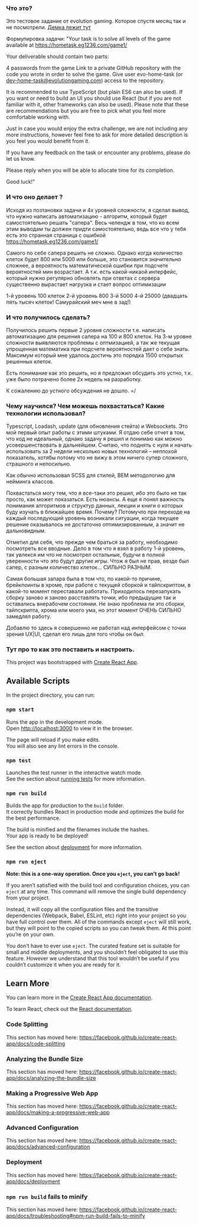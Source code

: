 ### Что это?
Это тестовое задание от evolution gaming. Которое спустя месяц так и не посмотрели. 
[Демка лежит тут](https://maliyshock.github.io/minesweeper/)

Формулировка задачи: "Your task is to solve all levels of the game available at https://hometask.eg1236.com/game1/

Your deliverable should contain two parts:

4 passwords from the game
Link to a private GitHub repository with the code you wrote in order to solve the game. Give user evo-home-task (or dev-home-task@evolutiongaming.com) access to the repository. 

It is recommended to use TypeScript (but plain ES6 can also be used). If you want or need to build an UI you should use React (but if you are not familiar with it, other frameworks can also be used). Please note that these are recommendations but you are free to pick what you feel more comfortable working with. 

Just in case you would enjoy the extra challenge, we are not including any more instructions, however feel free to ask for more detailed description is you feel you would benefit from it.

If you have any feedback on the task or encounter any problems, please do let us know.

Please reply when you will be able to allocate time for its completion.

Good luck!"

### И что оно делает ?
Исходя из позтановки задачи и 4х уровней сложности, я сделал вывод, что нужно написать автоматизацию - алгоритм, который будет самостоятельно решать "сапера".
Весь челендж в том, что ко всем этим выводам ты должен придти самостоятельно, ведь все что у тебя есть это странная страница с ошибкой https://hometask.eg1236.com/game1/

Самого по себе сапера решить не сложно. Однако когда количество клеток будет 800 или 5000 или больше, это становится значительно сложнее, а вероятность математической ошибки при подсчете вероятностей мин возрастает. А т.к. есть какой-никаой интерфейс, который нужно регулярно обновлять при ответах с сервера существенно вырастает нагрузка и стает вопрос оптимизации

1-й уровень 100 клеток
2-й уровень 800
3-й 5000
4-й 25000 (двадцать пять тысяч клеток! Самурайский меч мне в зад!)

### И что получилось сделать?
Получилось решить первые 2 уровня сложности т.е. написать автоматизацию для решения сапера на 100 и 800 клеток. На 3-м уровне сложности выявляются проблемы с оптмизацией, а так же текущая упрощенная математика при подсчете вероятностей дает о себе знать. Максимум который мне удалось достичь это порядка 1500 открытых решенных клеток.

Есть понимание как это решить, но я предложил обсудить это устно, т.к. уже было потрачено более 2х недель на разработку. 

К сожалению до устного обсуждения не дошло. =/

### Чему научился? Чем можешь похвастаться? Какие технологии использовал?
Typescript, Loadash, update (для обновления стейта) и Websockets. Это мой первый опыт работы с этими штуками. Я отдаю себе отчет в том, что код не идеальный, однако задачу я решил и понимаю как можно усовершенствовать в дальнейшем.
Считаю, что поднять с нуля и начать использовать за 2 недели несколько новых технологий – неплохой показатель, хотябы потому что не вижу в этом ничего супер сложного, страшного и непосильно.

Как обычно использовал SCSS для стилей, BEM методологию для нейминга классов.

Похвастаться могу тем, что я все-таки это решил, ибо это было не так просто, как может показаться. Есть нюансы. А еще я понял важность понимания алгоритмов и структур данных, лекции и книги о которых буду изучать в ближайшее время. Почему? Потомучто при переходе на каждый последующий уровень возникали ситуации, когда текущее решение оказывалось не достаточно оптимизированным, а значит не дальновидным.

Отметил для себя, что прежде чем браться за работу, необходимо посмотреть все вводные. Дело в том что я взял в работу 1-й уровень, так увлекся им что не посмотрел остальные, будучи в полной уверенности что это будут другие игры. Чтож я был не прав, везде был сапер, с разным количество клеток... СИЛЬНО РАЗНЫМ. 

Самая большая запара была в том что, по какой-то причине, брейкпоинты в хроме, при работе с текущей сборкой и тайпскриптом, в какой-то момент переставали работать. Приходилось перезапукать сборку заново и заново расставлять точки, ибо предыдущие так и оставались внерабочем состоянии. Не знаю проблема ли это сборки, тайпскрипта, хрома или моего ума, но этот момент ОЧЕНЬ СИЛЬНО замедлял работу.

Добавлю то здесь я совершенно не работал над интерфейсом с точки зрения UX|UI, сделал его лишь для того чтобы он был.

### Тут про то как это поставить и настроить.
This project was bootstrapped with [Create React App](https://github.com/facebook/create-react-app).

## Available Scripts

In the project directory, you can run:

### `npm start`

Runs the app in the development mode.<br>
Open [http://localhost:3000](http://localhost:3000) to view it in the browser.

The page will reload if you make edits.<br>
You will also see any lint errors in the console.

### `npm test`

Launches the test runner in the interactive watch mode.<br>
See the section about [running tests](https://facebook.github.io/create-react-app/docs/running-tests) for more information.

### `npm run build`

Builds the app for production to the `build` folder.<br>
It correctly bundles React in production mode and optimizes the build for the best performance.

The build is minified and the filenames include the hashes.<br>
Your app is ready to be deployed!

See the section about [deployment](https://facebook.github.io/create-react-app/docs/deployment) for more information.

### `npm run eject`

**Note: this is a one-way operation. Once you `eject`, you can’t go back!**

If you aren’t satisfied with the build tool and configuration choices, you can `eject` at any time. This command will remove the single build dependency from your project.

Instead, it will copy all the configuration files and the transitive dependencies (Webpack, Babel, ESLint, etc) right into your project so you have full control over them. All of the commands except `eject` will still work, but they will point to the copied scripts so you can tweak them. At this point you’re on your own.

You don’t have to ever use `eject`. The curated feature set is suitable for small and middle deployments, and you shouldn’t feel obligated to use this feature. However we understand that this tool wouldn’t be useful if you couldn’t customize it when you are ready for it.

## Learn More

You can learn more in the [Create React App documentation](https://facebook.github.io/create-react-app/docs/getting-started).

To learn React, check out the [React documentation](https://reactjs.org/).

### Code Splitting

This section has moved here: https://facebook.github.io/create-react-app/docs/code-splitting

### Analyzing the Bundle Size

This section has moved here: https://facebook.github.io/create-react-app/docs/analyzing-the-bundle-size

### Making a Progressive Web App

This section has moved here: https://facebook.github.io/create-react-app/docs/making-a-progressive-web-app

### Advanced Configuration

This section has moved here: https://facebook.github.io/create-react-app/docs/advanced-configuration

### Deployment

This section has moved here: https://facebook.github.io/create-react-app/docs/deployment

### `npm run build` fails to minify

This section has moved here: https://facebook.github.io/create-react-app/docs/troubleshooting#npm-run-build-fails-to-minify
